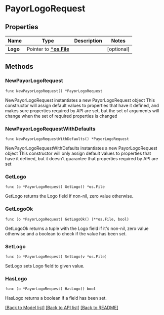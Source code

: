 # PayorLogoRequest

## Properties

Name | Type | Description | Notes
------------ | ------------- | ------------- | -------------
**Logo** | Pointer to [***os.File**](*os.File.md) |  | [optional] 

## Methods

### NewPayorLogoRequest

`func NewPayorLogoRequest() *PayorLogoRequest`

NewPayorLogoRequest instantiates a new PayorLogoRequest object
This constructor will assign default values to properties that have it defined,
and makes sure properties required by API are set, but the set of arguments
will change when the set of required properties is changed

### NewPayorLogoRequestWithDefaults

`func NewPayorLogoRequestWithDefaults() *PayorLogoRequest`

NewPayorLogoRequestWithDefaults instantiates a new PayorLogoRequest object
This constructor will only assign default values to properties that have it defined,
but it doesn't guarantee that properties required by API are set

### GetLogo

`func (o *PayorLogoRequest) GetLogo() *os.File`

GetLogo returns the Logo field if non-nil, zero value otherwise.

### GetLogoOk

`func (o *PayorLogoRequest) GetLogoOk() (**os.File, bool)`

GetLogoOk returns a tuple with the Logo field if it's non-nil, zero value otherwise
and a boolean to check if the value has been set.

### SetLogo

`func (o *PayorLogoRequest) SetLogo(v *os.File)`

SetLogo sets Logo field to given value.

### HasLogo

`func (o *PayorLogoRequest) HasLogo() bool`

HasLogo returns a boolean if a field has been set.


[[Back to Model list]](../README.md#documentation-for-models) [[Back to API list]](../README.md#documentation-for-api-endpoints) [[Back to README]](../README.md)


